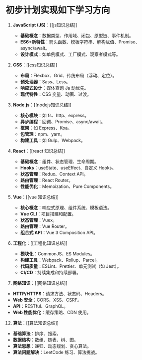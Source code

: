 # 初步计划实现如下学习方向

1. **JavaScript (JS)**：[[js知识总结]]

   - **基础概念**：数据类型、作用域、闭包、原型链、事件机制。
   - **ES6+新特性**：箭头函数、模板字符串、解构赋值、Promise、async/await。
   - **设计模式**：如单例模式、工厂模式、观察者模式等。

2. **CSS**：[[css知识总结]]

   - **布局**：Flexbox、Grid、传统布局（浮动、定位）。
   - **预处理器**：Sass、Less。
   - **响应式设计**：媒体查询 Ja 动优先。
   - **现代特性**：CSS 变量、动画、过渡。

3. **Node.js**：[[nodejs知识总结]]

   - **核心模块**：如 fs、http、express。
   - **异步编程**：回调、Promise、async/await。
   - **框架**：如 Express、Koa。
   - **包管理**：npm、yarn。
   - **构建工具**：如 Gulp、Webpack。

4. **React**：[[react 知识总结]]

   - **基础概念**：组件、状态管理、生命周期。
   - **Hooks**：useState、useEffect、自定义 Hooks。
   - **状态管理**：Redux、Context API。
   - **路由管理**：React Router。
   - **性能优化**：Memoization、Pure Components。

5. **Vue**：[[vue 知识总结]]

   - **核心概念**：响应式原理、组件系统、模板语法。
   - **Vue CLI**：项目搭建和配置。
   - **状态管理**：Vuex。
   - **路由管理**：Vue Router。
   - **组合式 API**：Vue 3 Composition API。

6. **工程化**：[[工程化知识总结]]

   - **模块化**：CommonJS、ES Modules。
   - **构建工具**：Webpack、Rollup、Parcel。
   - **代码质量**：ESLint、Prettier、单元测试（如 Jest）。
   - **CI/CD**：持续集成和持续部署。

7. **网络知识**：[[网络知识总结]]

- **HTTP/HTTPS**：请求方法、状态码、Headers。
- **Web 安全**：CORS、XSS、CSRF。
- **API**：RESTful、GraphQL。
- **Web 性能优化**：缓存策略、CDN 使用。

12. **算法**：[[算法知识总结]]

- **基础算法**：排序、搜索。
- **数据结构**：数组、链表、树、图。
- **算法思想**：递归、动态规划、贪心算法。
- **算法问题解决**：LeetCode 练习、算法挑战。
